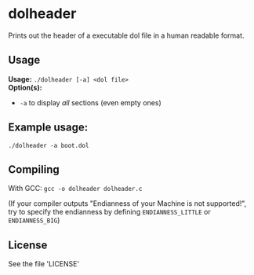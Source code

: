 dolheader
==========
Prints out the header of a executable dol file in
a human readable format.

Usage
------------------------------------------------
**Usage:** `./dolheader [-a] <dol file>`  
**Option(s):**
* `-a` to display _all_ sections (even empty ones)

Example usage:
------------------------------------------------
`./dolheader -a boot.dol`

Compiling
-----------------------------------------------
With GCC: `gcc -o dolheader dolheader.c`

(If your compiler outputs "Endianness of 
your Machine is not supported!", try to
specify the endianness by defining
`ENDIANNESS_LITTLE` or `ENDIANNESS_BIG`)

License
-----------------------------------------------
See the file 'LICENSE'
